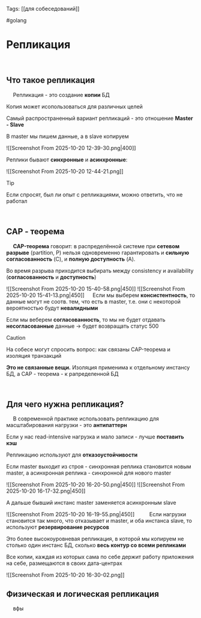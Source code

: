 Tags: [[для собеседований]]

#golang 



# Репликация
 
## Что такое репликация
 
Репликация - это создание **копии** БД

Копия может исопользоваться для различных целей
 

Самый распространенный вариант репликаций - это отношение **Master - Slave**

В master мы пишем данные, а в slave копируем

![[Screenshot From 2025-10-20 12-39-30.png|400]]
  

Реплики бывают **синхронные** и **асинхронные**:

![[Screenshot From 2025-10-20 12-44-21.png]]
 


> [!tip] 
> Если спросят, был ли опыт с репликациями, можно ответить, что не работал 

 
 
## CAP - теорема
 
**CAP-теорема** говорит: в распределённой системе при **сетевом разрыве** (partition, P) нельзя одновременно гарантировать и **сильную согласованность** (C), и **полную доступность** (A). 
 

Во время разрыва приходится выбирать между consistency и availability (**согласованность** и **доступность**)

![[Screenshot From 2025-10-20 15-40-58.png|450]]
![[Screenshot From 2025-10-20 15-41-13.png|450]]
 
Если мы выберем **консистентность**, то данные могут не соотв. тем, что есть в master, т.е. они с некоторой вероятностью будут **невалидными**

Если мы веберем **согласованность**, то мы не будет отдавать **несогласованные** данные -> будет возвращать статус 500
 
> [!caution] 
> На собесе могут спросить вопрос: как связаны CAP-теорема и изоляция транзакций
> 
> **Это не связанные вещи.** Изоляция применима к отдельному инстансу БД, а CAP - теорема - к рапределенной БД 


 
 
## Для чего нужна репликация?
 
В современной практике использовать репликацию для масштабирования нагрузки - это **антипаттерн**

Если у нас read-intensive нагрузка и мало записи - лучше **поставить кэш**
 

Репликацию используют для **отказоустойчивости**

Если master выходит из строя - синхронная реплика становится новым master, а асинхронная реплика - синхронной для нового master

![[Screenshot From 2025-10-20 16-20-50.png|450]]
![[Screenshot From 2025-10-20 16-17-32.png|450]]
 

А дальше бывший инстанс master заменяется асинхронным slave

![[Screenshot From 2025-10-20 16-19-55.png|450]]
 
 
Если нагрузки становится так много, что отказывает и master, и оба инстанса slave, то используют **резервирование ресурсов**

Это более высокоуровневая репликация, в которой мы копируем не столько один инстанс БД, сколько **весь контур со всеми репликами**
 

Все копии, каждая из которых сама по себе держит работу приложения на себе,  размещаются в своих дата-центрах

![[Screenshot From 2025-10-20 16-30-02.png]]
 
 
## Физическая и логическая репликация
 
вфы